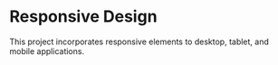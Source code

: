 # Responsive Design

This project incorporates responsive elements to desktop, tablet, and mobile applications.